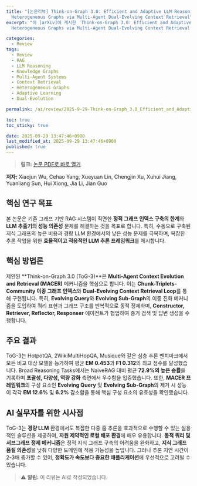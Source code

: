 ```yaml
---
title: "[논문리뷰] Think-on-Graph 3.0: Efficient and Adaptive LLM Reasoning on
  Heterogeneous Graphs via Multi-Agent Dual-Evolving Context Retrieval"
excerpt: "이 [arXiv]에 게시한 'Think-on-Graph 3.0: Efficient and Adaptive LLM Reasoning on
  Heterogeneous Graphs via Multi-Agent Dual-Evolving Context Retrieval' 논문에 대한 자세한 리뷰입니다."

categories:
  - Review
tags:
  - Review
  - RAG
  - LLM Reasoning
  - Knowledge Graphs
  - Multi-Agent Systems
  - Context Retrieval
  - Heterogeneous Graphs
  - Adaptive Learning
  - Dual-Evolution

permalink: /ai/review/2025-9-29-Think-on-Graph_3.0_Efficient_and_Adaptive_LLM_Reasoning_on_Heterogeneous_Graphs_via_Multi-Agent_Dual-Evolving_Context_Retrieval/

toc: true
toc_sticky: true

date: 2025-09-29 13:47:46+0900
last_modified_at: 2025-09-29 13:47:46+0900
published: true
---
```

> **링크:** [논문 PDF로 바로 열기](https://arxiv.org/abs/2509.21710)

**저자:** Xiaojun Wu, Cehao Yang, Xueyuan Lin, Chengjin Xu, Xuhui Jiang, Yuanliang Sun, Hui Xiong, Jia Li, Jian Guo



## 핵심 연구 목표
본 논문은 기존 그래프 기반 RAG 시스템이 직면한 **정적 그래프 인덱스 구축의 한계**와 **LLM 추출기의 성능 의존성** 문제를 해결하는 것을 목표로 합니다. 특히, 수동으로 구축된 지식 그래프의 높은 비용과 경량 LLM 환경에서의 낮은 성능 문제를 극복하며, 복잡한 추론 작업을 위한 **효율적이고 적응적인 LLM 추론 프레임워크**를 제시합니다.

## 핵심 방법론
제안된 **Think-on-Graph 3.0 (ToG-3)**은 **Multi-Agent Context Evolution and Retrieval (MACER)** 메커니즘을 핵심으로 합니다. 이는 **Chunk-Triplets-Community 이종 그래프 인덱스**와 **Dual-Evolving Context Retrieval Loop**를 통해 구현됩니다. 특히, **Evolving Query**와 **Evolving Sub-Graph**의 이중 진화 메커니즘을 도입하여 쿼리 표현과 그래프 구조를 반복적으로 동적 정제하며, **Constructor, Retriever, Reflector, Responser** 에이전트가 협업하여 증거 검색 및 답변 생성을 수행합니다.

## 주요 결과
ToG-3는 HotpotQA, 2WikiMultiHopQA, Musique와 같은 심층 추론 벤치마크에서 모든 비교 대상 모델을 능가하여 평균 **EM 0.453**과 **F1 0.312**의 최고 점수를 달성했습니다. Broad Reasoning Tasks에서는 NaiveRAG 대비 평균 **72.9%의 높은 승률**을 기록하며 **포괄성, 다양성, 역량 강화** 측면에서 우수함을 입증했습니다. 또한, **MACER 프레임워크**의 구성 요소인 **Evolving Query** 및 **Evolving Sub-Graph**의 제거 시 성능이 각각 **EM 12.6%** 및 **6.2%** 감소함을 통해 핵심 구성 요소의 유효성을 확인했습니다.

## AI 실무자를 위한 시사점
ToG-3는 **경량 LLM** 환경에서도 복잡한 다중 홉 추론을 효과적으로 수행할 수 있는 실용적인 솔루션을 제공하여, **자원 제약적인 로컬 배포 환경**에 매우 유용합니다. **동적 쿼리 및 서브그래프 정제 메커니즘**은 정적 지식 그래프 구축의 어려움을 완화하고, **지식 그래프 품질 의존성**을 낮춰 다양한 도메인에 적용 가능성을 높입니다. 그러나 추론 지연 시간이 2-3배 증가할 수 있어, **정확도가 속도보다 중요한 애플리케이션**에 우선적으로 고려될 수 있습니다.

> ⚠️ **알림:** 이 리뷰는 AI로 작성되었습니다.